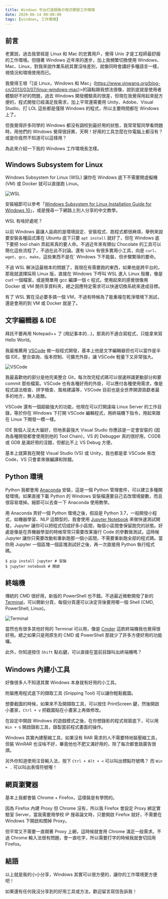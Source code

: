 ```yaml
---
title: Windows 平台打造極致の程式開發工作環境 
date: 2020-06-14 00:00:00
tags: [windows, 工作環境]
---
```


## 前言

老實說，過去我曾經是 Linux 和 Mac 的忠實用戶，覺得 Unix 才是工程師最舒服的工作環境。但隨著 Windows 近年來的進步，加上我頻繁切換使用 Windows、Mac、Linux，對我來說作業系統其實沒啥差別，就像同時會講好多種語言一樣，視情況和環境使用而已。

我覺得王垠「[谈 Linux，Windows 和 Mac」(https://www.yinwang.org/blog-cn/2013/03/07/linux-windows-mac)>的論點跟我想法很像，說到底就是使用者體驗好不好的問題，過去 Windows 開發體驗真的很差，但現在我覺得用起來挺方便的，程式開發已經滿足我需求，加上平常還需要用 Unity、Adobe、Visual Studio、打 LOL 這些都是僅限 Windows 的程式，所以主要時間都在 Windows 上了。

但我覺得許多同學的 Windows 都沒有調校到最好用的狀態，我常常幫同學看問題時，用他們的 Windows 覺得很訝異，天啊！好用的工具怎麼在你電腦上都沒有？或是你竟然不知道可以這樣用？

為此來介紹一下我的 Windows 工作環境長怎樣。

## Windows Subsystem for Linux

Windows Subsystem for Linux (WSL) 讓你在 Windows 底下不需要開虛擬機 (VM) 或 Docker 就可以直接跑 Linux。

![WSL](https://user-images.githubusercontent.com/18013815/84588789-c85d3f80-ae5c-11ea-9d40-4a9395456e35.png)


安裝細節可以參考「[Windows Subsystem for Linux Installation Guide for Windows 10](https://docs.microsoft.com/en-us/windows/wsl/install-win10)」，或是搜尋一下網路上別人分享的中文教學。

WSL 有啥好處呢？

以前 Windows 最讓人詬病的是環境設定、安裝程式、跑程式都很麻煩，舉例來說要安裝各種函式庫在 Ubuntu 底下只要 `apt install` 就好了，但在 Windows 底下要把 tool chain 弄起來真的要人命。不過近年來有類似 Chocolate 的工具可以簡化這些流程了，不過在此不討論。還有 Unix 有很多實用小工具，向是 `curl`、`wget`、`gcc`、`make`，這些東西不是在` Windows 下不能裝，但步驟繁瑣的要命。

不過 WSL 解決這最根本的問題了，我現在有需要跑的東西，如果他是跨平台的，那我就選擇採用 Linux 版，直接在 Windows 下呼叫 WSL 進入 Linux 殼層，像是 curl 一個檔案，或是簡單用 gcc 編譯一個 c 程式。使用起來的感覺很像用 Docker 或 VM 開共享資料夾，總之因應特定需求可以快速切換系統來達成目標。

有了 WSL 實在沒必要多搞一個 VM，不過有時候為了能重複在乾淨環境下測試，還是會用的到 VM 或 Docker 就是了。

## 文字編輯器 & IDE

拜託不要再用 Notepad++ 了 (用記事本的...)，那真的不適合寫程式，只能拿來寫 Hello World。

我最推薦用 [VSCode](https://code.visualstudio.com/) 做一般程式開發，基本上他是文字編輯器但也可以當作是半個 IDE，整合查詢、版本控制、可擴充外掛，讓 VSCode 輕量下又非常強大。

![VSCode](https://user-images.githubusercontent.com/18013815/84588950-0eff6980-ae5e-11ea-9b9c-39da3a6654d5.png)

我最喜歡他的部分是他完美整合 Git，每次改完程式碼可以很速辨識更動部分和要 commit 那些檔案。VSCode 也有各種好用的外掛，可以應付各種使用需求，像是程式語法檢查、拼字檢查、風格建議等，VSCode 目前也是全世界開源貢獻者最多的地方，無人能敵。

VSCode 還有一個超級強大的功能，他現在可以打開遠端 Linux Server 的工作目錄，等於你在 Windows 下打開 VSCode 編輯程式，用終端機下指令，用起來跟在 Linux 下開發一模一樣。

IDE 我個人沒太大偏好，但地表最強大 Visual Studio 你應該是一定會安裝的 (因為各種開發都會使用到他的 Tool Chain)，VS 的 Debugger 真的很好用，CGDB 或 GDB 是滿好用的沒錯，但都比不上 VS Debug 方便。

基本上就算我在開發 Visual Studio (VS) 或 Unity，我也都是拿 VSCode 來改 Code，VS 只會拿來做編譯和除錯。

## Python 環境

Python 我都會用 [Anaconda](https://docs.anaconda.com/anaconda/install/windows/) 安裝，這是一個 Python 管理套件，可以建立多種開發環境。如果直接下載 Python 的 Windows 安裝檔還要自己去改環境變數，而且很容易壞掉。細節可以去查一下 Anaconda 使用教學。

用 Anaconda 弄好一個 Python 環境之後，假設是 Python 3.7，一般開發小程式，如機器學習、NLP 這類型的，我會使用 [Jupyter Notebook](https://jupyter.org/) 來做快速測試開發，Jupyter 讓你可以把程式切成好多小區間，每個小區間會保留跑完的狀態。好處是像是在弄機器學習的時候常常只需要改某幾行 Code 的參數做測試，這時候 Jupyter 讓你只需要改動和重新跑那一個小區間，不需要重新跑全部的程式碼。當你用 Jupyter 一個區塊一個區塊測試好之後，再一次直接用 Python 執行程式碼。

```shell
$ pip install jupyter # 安裝
$ jupyter notebook # 開啟
```

## 終端機

傳統的 CMD 很好用，新版的 PowerShell 也不錯。不過最近微軟開發了新的 [Terminal](https://aka.ms/terminal)，可以開新分頁，每個分頁還可以決定背後要用哪一個 Shell (CMD, PowerShell, Linux)。

![Terminal](https://i.imgur.com/jUtCktp.png)

當然也有很多其他好用的 Terminal 可以用，像是 [Cmder](https://cmder.net/) 這款終端機我也覺得很好用。總之如果只是用原生的 CMD 或 PowerShell 那就少了許多方便好用的功能囉。

此外，你知道按住 `Shift` 點右鍵，可以直接在當前目錄叫出終端機嗎？

## Windows 內建小工具

好像很多人不知道其實 Windows 本身就有好用的小工具。

附屬應用程式底下的擷取工具 (Snipping Tool) 可以讓你輕鬆截圖。

想要截圖的時候，如果來不及開擷取工具，可以按住 PrintScreen 鍵，然後開啟小畫家，`Ctrl + v` 把截圖貼在小畫家上再做修改。

在設定中開啟 Windows 的遊戲模式之後，在你想錄影的程式視窗底下，可以用 `Win + G` 開啟錄影工具，錄製當前程式畫面的操作。

Windows 其實內建壓縮工具，如果沒有 RAR 需求的人不需要特地裝壓縮工具，但裝 WinRAR 也沒啥不好，畢竟他也不肥又滿好用的，除了每次都會跳廣告很煩。

另外你知道使用注音輸入法，按下 `Ctrl + Alt + <` 可以叫出標點符號嗎？
而 `Win + .` 可以叫出表情符號喔！

## 網頁瀏覽器

基本上我都會裝 Chrome + Firefox，這樣裝是有學問的。

因為 Firefox 內建 Proxy 但 Chrome 沒有，所以我 Firefox 會設定 Proxy 綁定實驗室 Server，當我需要用學校 IP 搜尋論文時，只要開啟 Firefox 就好，不需要在 Windows 下開啟和關掉 Proxy。

但平常又不需要一直開著 Proxy 上網，這時候就會用 Chrome 滿足一般需求。不過 Chrome 輸入法很有問題，會一直吃字，所以需要打字的時候我就會切回用 Firefox。

## 結語

以上就是我的小小分享，Windows 其實可以很方便的，讓你的工作環境更方便吧！

如果還有任何我沒分享到的好用工具或方法，歡迎留言寫信告訴我！
